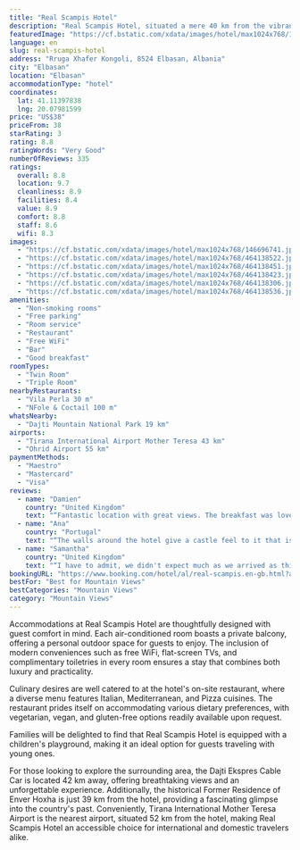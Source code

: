 ```yaml
---
title: "Real Scampis Hotel"
description: "Real Scampis Hotel, situated a mere 40 km from the vibrant Skanderbeg Square in Elbasan, emerges as a prime choice for travelers seeking both comfort and convenience."
featuredImage: "https://cf.bstatic.com/xdata/images/hotel/max1024x768/146696741.jpg?k=a3bf7d45fde182db1760b5d64f8a966fe433764d90ad68ea0138b7ff486378b9&o=&hp=1"
language: en
slug: real-scampis-hotel
address: "Rruga Xhafer Kongoli, 8524 Elbasan, Albania"
city: "Elbasan"
location: "Elbasan"
accommodationType: "hotel"
coordinates:
  lat: 41.11397838
  lng: 20.07981599
price: "US$38"
priceFrom: 38
starRating: 3
rating: 8.8
ratingWords: "Very Good"
numberOfReviews: 335
ratings:
  overall: 8.8
  location: 9.7
  cleanliness: 8.9
  facilities: 8.4
  value: 8.9
  comfort: 8.8
  staff: 8.6
  wifi: 8.3
images:
  - "https://cf.bstatic.com/xdata/images/hotel/max1024x768/146696741.jpg?k=a3bf7d45fde182db1760b5d64f8a966fe433764d90ad68ea0138b7ff486378b9&o=&hp=1"
  - "https://cf.bstatic.com/xdata/images/hotel/max1024x768/464138522.jpg?k=024ec9c21121db98885c34e60441d057da42cbf4c56fb284bff4ba2ff081582a&o=&hp=1"
  - "https://cf.bstatic.com/xdata/images/hotel/max1024x768/464138451.jpg?k=6de2de88d10c11eeab1f3ebe52b82248fef9ab77143cf5a812a03d62991177ef&o=&hp=1"
  - "https://cf.bstatic.com/xdata/images/hotel/max1024x768/464138423.jpg?k=690b478a9dfe2a5c3936d3996a74bdcfa934adac2aaf0724d80b719e69d1ca35&o=&hp=1"
  - "https://cf.bstatic.com/xdata/images/hotel/max1024x768/464138306.jpg?k=f41ea3717d514d98740b3eb367cd8bd172f597529e9898c01cebbf697ead50d6&o=&hp=1"
  - "https://cf.bstatic.com/xdata/images/hotel/max1024x768/464138536.jpg?k=3a2579cd07eb0d012c718ee6a8ea62c4cde24caca0a420176adf355a315f146e&o=&hp=1"
amenities:
  - "Non-smoking rooms"
  - "Free parking"
  - "Room service"
  - "Restaurant"
  - "Free WiFi"
  - "Bar"
  - "Good breakfast"
roomTypes:
  - "Twin Room"
  - "Triple Room"
nearbyRestaurants:
  - "Vila Perla 30 m"
  - "NFole & Coctail 100 m"
whatsNearby:
  - "Dajti Mountain National Park 19 km"
airports:
  - "Tirana International Airport Mother Teresa 43 km"
  - "Ohrid Airport 55 km"
paymentMethods:
  - "Maestro"
  - "Mastercard"
  - "Visa"
reviews:
  - name: "Damien"
    country: "United Kingdom"
    text: "“Fantastic location with great views. The breakfast was lovely and an added bonus.”"
  - name: "Ana"
    country: "Portugal"
    text: "“The walls around the hotel give a castle feel to it that is very pleasant, complete with beautiful gardens and a restaurant. The room is ok, the bed is fine but the shower is not good. Breakfast is tasty once you locate staff to provide it for...”"
  - name: "Samantha"
    country: "United Kingdom"
    text: "“I have to admit, we didn't expect much as we arrived as this was one of the cheaper hotels of our stay and we booked it as we were staying for a half marathon the next day. We were so pleasantly surprised, the location was absolutely perfect and...”"
bookingURL: "https://www.booking.com/hotel/al/real-scampis.en-gb.html?aid=8035640"
bestFor: "Best for Mountain Views"
bestCategories: "Mountain Views"
category: "Mountain Views"
---
```


Accommodations at Real Scampis Hotel are thoughtfully designed with guest comfort in mind. Each air-conditioned room boasts a private balcony, offering a personal outdoor space for guests to enjoy. The inclusion of modern conveniences such as free WiFi, flat-screen TVs, and complimentary toiletries in every room ensures a stay that combines both luxury and practicality.

Culinary desires are well catered to at the hotel's on-site restaurant, where a diverse menu features Italian, Mediterranean, and Pizza cuisines. The restaurant prides itself on accommodating various dietary preferences, with vegetarian, vegan, and gluten-free options readily available upon request.

Families will be delighted to find that Real Scampis Hotel is equipped with a children's playground, making it an ideal option for guests traveling with young ones. 

For those looking to explore the surrounding area, the Dajti Ekspres Cable Car is located 42 km away, offering breathtaking views and an unforgettable experience. Additionally, the historical Former Residence of Enver Hoxha is just 39 km from the hotel, providing a fascinating glimpse into the country's past. Conveniently, Tirana International Mother Teresa Airport is the nearest airport, situated 52 km from the hotel, making Real Scampis Hotel an accessible choice for international and domestic travelers alike.